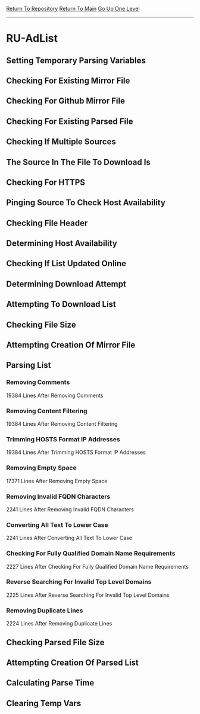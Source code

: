 [Return To Repository](https://github.com/deathbybandaid/piholeparser/)
[Return To Main](https://github.com/deathbybandaid/piholeparser/blob/master/RecentRunLogs/Mainlog.md)
[Go Up One Level](https://github.com/deathbybandaid/piholeparser/blob/master/RecentRunLogs/TopLevelScripts/30-Processing-External-Blacklists.md)
____________________________________
# RU-AdList
## Setting Temporary Parsing Variables
## Checking For Existing Mirror File
## Checking For Github Mirror File
## Checking For Existing Parsed File
## Checking If Multiple Sources
## The Source In The File To Download Is
## Checking For HTTPS
## Pinging Source To Check Host Availability
## Checking File Header
## Determining Host Availability
## Checking If List Updated Online
## Determining Download Attempt
## Attempting To Download List
## Checking File Size
## Attempting Creation Of Mirror File
## Parsing List
### Removing Comments
19384 Lines After Removing Comments
### Removing Content Filtering
19384 Lines After Removing Content Filtering
### Trimming HOSTS Format IP Addresses
19384 Lines After Trimming HOSTS Format IP Addresses
### Removing Empty Space
17371 Lines After Removing Empty Space
### Removing Invalid FQDN Characters
2241 Lines After Removing Invalid FQDN Characters
### Converting All Text To Lower Case
2241 Lines After Converting All Text To Lower Case
### Checking For Fully Qualified Domain Name Requirements
2227 Lines After Checking For Fully Qualified Domain Name Requirements
### Reverse Searching For Invalid Top Level Domains
2225 Lines After Reverse Searching For Invalid Top Level Domains
### Removing Duplicate Lines
2224 Lines After Removing Duplicate Lines
## Checking Parsed File Size
## Attempting Creation Of Parsed List
## Calculating Parse Time
## Clearing Temp Vars
